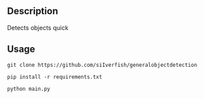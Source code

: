 ## Description
Detects objects quick

## Usage

`git clone https://github.com/siIverfish/generalobjectdetection`

`pip install -r requirements.txt`

`python main.py`


